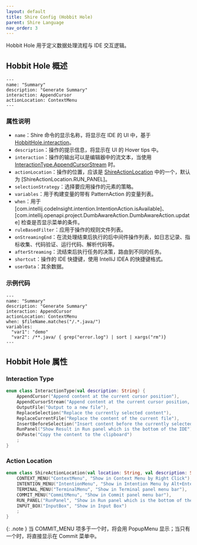 ```yaml
---
layout: default
title: Shire Config (Hobbit Hole)
parent: Shire Language
nav_order: 3
---
```


Hobbit Hole 用于定义数据处理流程与 IDE 交互逻辑。

## Hobbit Hole 概述

```shire
---
name: "Summary"
description: "Generate Summary"
interaction: AppendCursor
actionLocation: ContextMenu
---
```

### 属性说明

- `name`：Shire 命令的显示名称，将显示在 IDE 的 UI 中，基于 [HobbitHole.interaction](#interaction)。
- `description`：操作的提示信息，将显示在 UI 的 Hover tips 中。
- `interaction`：操作的输出可以是编辑器中的流文本，当使用 [InteractionType.AppendCursorStream](#interaction) 时。
- `actionLocation`：操作的位置，应该是 [ShireActionLocation](#actionlocation) 中的一个，默认为 [ShireActionLocation.RUN_PANEL]。
- `selectionStrategy`：选择要应用操作的元素的策略。
- `variables`：用于构建变量的带有 PatternAction 的变量列表。
- `when`：用于 [com.intellij.codeInsight.intention.IntentionAction.isAvailable]、[com.intellij.openapi.project.DumbAwareAction.DumbAwareAction.update] 检查是否显示菜单的条件。
- `ruleBasedFilter`：应用于操作的规则文件列表。
- `onStreamingEnd`：在流处理结束后执行的后中间件操作列表，如日志记录、指标收集、代码验证、运行代码、解析代码等。
- `afterStreaming`：流结束后执行任务的决策，路由到不同的任务。
- `shortcut`：操作的 IDE 快捷键，使用 IntelliJ IDEA 的快捷键格式。
- `userData`：其余数据。

### 示例代码

```shire
---
name: "Summary"
description: "Generate Summary"
interaction: AppendCursor
actionLocation: ContextMenu
when: $fileName.matches("/.*.java/")
variables:
  "var1": "demo"
  "var2": /**.java/ { grep("error.log") | sort | xargs("rm")}
---
```

## Hobbit Hole 属性

### Interaction Type

```kotlin
enum class InteractionType(val description: String) {
    AppendCursor("Append content at the current cursor position"),
    AppendCursorStream("Append content at the current cursor position, stream output"),
    OutputFile("Output to a new file"),
    ReplaceSelection("Replace the currently selected content"),
    ReplaceCurrentFile("Replace the content of the current file"),
    InsertBeforeSelection("Insert content before the currently selected content"),
    RunPanel("Show Result in Run panel which is the bottom of the IDE"),
    OnPaste("Copy the content to the clipboard")
    ;
}
```

### Action Location

```kotlin
enum class ShireActionLocation(val location: String, val description: String) {
    CONTEXT_MENU("ContextMenu", "Show in Context Menu by Right Click"),
    INTENTION_MENU("IntentionMenu", "Show in Intention Menu by Alt+Enter"),
    TERMINAL_MENU("TerminalMenu", "Show in Terminal panel menu bar"),
    COMMIT_MENU("CommitMenu", "Show in Commit panel menu bar"),
    RUN_PANEL("RunPanel", "Show in Run panel which is the bottom of the IDE"),
    INPUT_BOX("InputBox", "Show in Input Box")
    ;
}
```

{: .note }
当 COMMIT_MENU 项多于一个时，将会用 PopupMenu 显示；当只有一个时，将直接显示在 Commit 菜单中。
